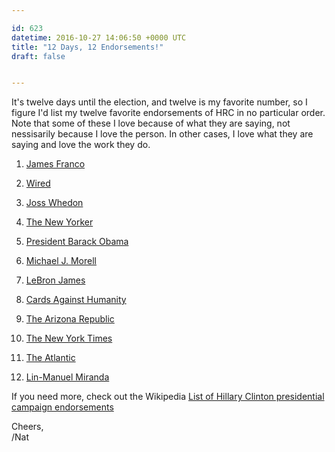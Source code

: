 ```yaml
---

id: 623
datetime: 2016-10-27 14:06:50 +0000 UTC
title: "12 Days, 12 Endorsements!"
draft: false


---
```


It's twelve days until the election, and twelve is my favorite number, so I figure I'd list my twelve favorite endorsements of HRC in no particular order. Note that some of these I love because of what they are saying, not nessisarily because I love the person. In other cases, I love what they are saying and love the work they do.


1. [James Franco](http://www.usatoday.com/story/news/politics/onpolitics/2016/10/26/james-franco-clinton-most-interesting-woman-world/92763236/)

2. [Wired](https://www.wired.com/2016/08/wired-endorses-hillary-clinton/)

3. [Joss Whedon](http://www.rollingstone.com/politics/news/see-joss-whedons-all-star-hillary-clinton-supporting-ad-w441329)

4. [The New Yorker](http://www.newyorker.com/magazine/2016/10/31/the-new-yorker-endorses-hillary-clinton?mbid=social_twitter)

5. [President Barack Obama](https://www.youtube.com/watch?v=S9W0F2mz1jc&feature=youtu.be)

6. [Michael J. Morell](http://www.nytimes.com/2016/08/05/opinion/campaign-stops/i-ran-the-cia-now-im-endorsing-hillary-clinton.html?_r=0)

7. [LeBron James](http://www.businessinsider.com/lebron-james-why-endorsing-hillary-clinton-for-president-2016-9)

8. [Cards Against Humanity](http://www.chicagotribune.com/business/ct-cards-against-humanity-billboard-0929-biz-20160928-story,amp.html)

9. [The Arizona Republic](http://www.azcentral.com/story/opinion/editorial/2016/09/27/hillary-clinton-endorsement/91198668/)

10. [The New York Times](http://www.nytimes.com/2016/09/25/opinion/sunday/hillary-clinton-for-president.html)

11. [The Atlantic](http://www.theatlantic.com/magazine/archive/2016/11/the-case-for-hillary-clinton-and-against-donald-trump/501161/)

12. [Lin-Manuel Miranda](http://www.playbill.com/article/hillary-clinton-gets-powerful-endorsement-from-lin-manuel-miranda-at-hamilton-benefit)

If you need more, check out the Wikipedia [List of Hillary Clinton presidential campaign endorsements](https://en.wikipedia.org/wiki/List_of_Hillary_Clinton_presidential_campaign_endorsements,_2016)

Cheers,  
/Nat
